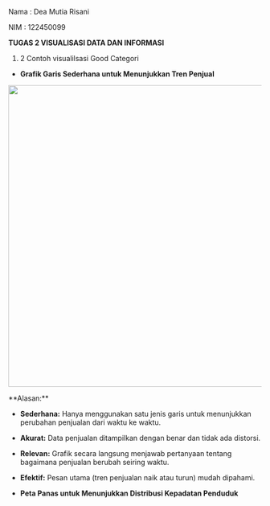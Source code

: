 Nama : Dea Mutia Risani

NIM : 122450099

**TUGAS 2 VISUALISASI DATA DAN INFORMASI**

1. 2 Contoh visualilsasi Good Categori

- **Grafik Garis Sederhana untuk Menunjukkan Tren Penjual**

<p align="center">
<img src=""C:\Users\userl\Downloads\images.png"" width="600">
</p>
**Alasan:**

- **Sederhana:** Hanya menggunakan satu jenis garis untuk menunjukkan perubahan penjualan dari waktu ke waktu.
- **Akurat:** Data penjualan ditampilkan dengan benar dan tidak ada distorsi.
- **Relevan:** Grafik secara langsung menjawab pertanyaan tentang bagaimana penjualan berubah seiring waktu.
- **Efektif:** Pesan utama (tren penjualan naik atau turun) mudah dipahami.
  
- **Peta Panas untuk Menunjukkan Distribusi Kepadatan Penduduk**
